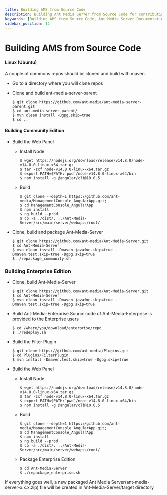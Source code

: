 ```yaml
---
title: Building AMS from Source Code 
description: Building Ant Media Server from Source Code for contribution or further development.
keywords: [Building AMS from Source Code, Ant Media Server Documentation, Ant Media Server Tutorials]
sidebar_position: 12
---
```


# Building AMS from Source Code

#### Linux (Ubuntu)

A couple of commons repos should be cloned and build with maven.

*   Go to a directory where you will clone repos
*   Clone and build ant-media-server-parent
    
        $ git clone https://github.com/ant-media/ant-media-server-parent.git
        $ cd ant-media-server-parent/
        $ mvn clean install -Dgpg.skip=true
        $ cd ..
    

#### Building Community Edition

*   Build the Web Panel
    *   Install Node
        
            $ wget https://nodejs.org/download/release/v14.8.0/node-v14.8.0-linux-x64.tar.gz
            $ tar -zxf node-v14.8.0-linux-x64.tar.gz
            $ export PATH=$PATH:`pwd`/node-v14.8.0-linux-x64/bin
            $ npm install -g @angular/cli@10.0.5 
        
    *   Build
        
            $ git clone --depth=1 https://github.com/ant-media/ManagementConsole_AngularApp.git;
            $ cd ManagementConsole_AngularApp
            $ npm install
            $ ng build --prod
            $ cp -a ./dist/. ../Ant-Media-Server/src/main/server/webapps/root/
        
*   Clone, build and package Ant-Media-Server
    
        $ git clone https://github.com/ant-media/Ant-Media-Server.git
        $ cd Ant-Media-Server
        $ mvn clean install -Dmaven.javadoc.skip=true -Dmaven.test.skip=true -Dgpg.skip=true
        $ ./repackage_community.sh
    

### Building Enterprise Edition

*   Clone, build Ant-Media-Server
    
        $ git clone https://github.com/ant-media/Ant-Media-Server.git
        $ cd Ant-Media-Server
        $ mvn clean install -Dmaven.javadoc.skip=true -Dmaven.test.skip=true -Dgpg.skip=true
    
*   Build Ant-Media-Enterprise Source code of Ant-Media-Enterprise is provided to the Enterprise users
    
        $ cd /where/you/download/enterprise/repo
        $ ./redeploy.sh
    
*   Build the Filter Plugin
    
        $ git clone https://github.com/ant-media/Plugins.git
        $ cd Plugins/FilterPlugin
        $ mvn install -Dmaven.test.skip=true -Dgpg.skip=true
    
*   Build the Web Panel
    *   Install Node
        
            $ wget https://nodejs.org/download/release/v14.8.0/node-v14.8.0-linux-x64.tar.gz
            $ tar -zxf node-v14.8.0-linux-x64.tar.gz
            $ export PATH=$PATH:`pwd`/node-v14.8.0-linux-x64/bin
            $ npm install -g @angular/cli@10.0.5 
        
    *   Build
        
            $ git clone --depth=1 https://github.com/ant-media/ManagementConsole_AngularApp.git;
            $ cd ManagementConsole_AngularApp
            $ npm install
            $ ng build --prod
            $ cp -a ./dist/. ../Ant-Media-Server/src/main/server/webapps/root/
        
    *   Package Enterprise Edition
        
            $ cd Ant-Media-Server
            $ ./repackage_enterprise.sh
        

If everything goes well, a new packaged Ant Media Server(ant-media-server-x.x.x.zip) file will be created in Ant-Media-Server/target directory